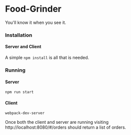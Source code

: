 # Food-Grinder
You'll know it when you see it.

### Installation
#### Server and Client
A simple `npm install` is all that is needed.

### Running
#### Server
`npm run start`

#### Client
`webpack-dev-server`

Once both the client and server are running visiting http://localhost:8080/#/orders should return a list of orders.

